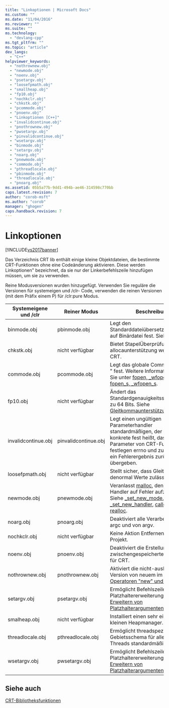 ```yaml
---
title: "Linkoptionen | Microsoft Docs"
ms.custom: ""
ms.date: "11/04/2016"
ms.reviewer: ""
ms.suite: ""
ms.technology: 
  - "devlang-cpp"
ms.tgt_pltfrm: ""
ms.topic: "article"
dev_langs: 
  - "C++"
helpviewer_keywords: 
  - "nothrownew.obj"
  - "newmode.obj"
  - "noenv.obj"
  - "psetargv.obj"
  - "loosefpmath.obj"
  - "smallheap.obj"
  - "fp10.obj"
  - "nochkclr.obj"
  - "chkstk.obj"
  - "pcommode.obj"
  - "pnoenv.obj"
  - "Linkoptionen [C++]"
  - "invalidcontinue.obj"
  - "pnothrownew.obj"
  - "pwsetargv.obj"
  - "pinvalidcontinue.obj"
  - "wsetargv.obj"
  - "binmode.obj"
  - "setargv.obj"
  - "noarg.obj"
  - "pnewmode.obj"
  - "commode.obj"
  - "pthreadlocale.obj"
  - "pbinmode.obj"
  - "threadlocale.obj"
  - "pnoarg.obj"
ms.assetid: 05b5a77b-9dd1-494b-ae46-314598c770bb
caps.latest.revision: 7
author: "corob-msft"
ms.author: "corob"
manager: "ghogen"
caps.handback.revision: 7
---
```

# Linkoptionen
[!INCLUDE[vs2017banner](../assembler/inline/includes/vs2017banner.md)]

Das Verzeichnis CRT lib enthält einige kleine Objektdateien, die bestimmte CRT\-Funktionen ohne eine Codeänderung aktivieren.  Diese werden Linkoptionen" bezeichnet, da sie nur der Linkerbefehlszeile hinzufügen müssen, um sie zu verwenden.  
  
 Reine Modusversionen wurden hinzugefügt.  Verwenden Sie reguläre die Versionen für systemeigen und \/clr\- Code, verwenden die reinen Versionen \(mit dem Präfix einem P\) für \/clr:pure Modus.  
  
|Systemeigene und \/clr|Reiner Modus|**Beschreibung**|  
|----------------------------|------------------|----------------------|  
|binmode.obj|pbinmode.obj|Legt den Standarddateiübersetzungsmodus auf Binärdatei fest.  Siehe [\_fmode](../c-runtime-library/fmode.md).|  
|chkstk.obj|nicht verfügbar|Bietet StapelÜberprüfungs\- und allocaunterstützung wenn nicht mit CRT.|  
|commode.obj|pcommode.obj|Legt das globale Commitflag auf "\-" fest.  Weitere Informationen finden Sie unter [fopen, \_wfopen](../c-runtime-library/reference/fopen-wfopen.md) und [fopen\_s, \_wfopen\_s](../c-runtime-library/reference/fopen-s-wfopen-s.md).|  
|fp10.obj|nicht verfügbar|Ändert das Standardgenauigkeitssteuerelement zu 64 Bits.  Siehe [Gleitkommaunterstützung](../c-runtime-library/floating-point-support.md).|  
|invalidcontinue.obj|pinvalidcontinue.obj|Legt einen ungültigen Parameterhandler standardmäßigen, der ohne konkrete fest heißt, dass ungültige Parameter von CRT\-Funktionen nur festlegen errno und zurückgeben ein Fehlerergebnis zurück übergeben.|  
|loosefpmath.obj|nicht verfügbar|Stellt sicher, dass Gleitkommacode denormal Werte zulässt.|  
|newmode.obj|pnewmode.obj|Veranlasst [malloc](../c-runtime-library/reference/malloc.md), den neuen Handler auf Fehler aufzurufen.  Siehe [\_set\_new\_mode](../c-runtime-library/reference/set-new-mode.md), [\_set\_new\_handler](../c-runtime-library/reference/set-new-handler.md), [calloc](../c-runtime-library/reference/calloc.md) und [realloc](../c-runtime-library/reference/realloc.md).|  
|noarg.obj|pnoarg.obj|Deaktiviert alle Verarbeitung von argc und von argv.|  
|nochkclr.obj|nicht verfügbar|Keine Aktion  Entfernen Sie aus dem Projekt.|  
|noenv.obj|pnoenv.obj|Deaktiviert die Erstellung einer zwischengespeicherten Umgebung für CRT.|  
|nothrownew.obj|pnothrownew.obj|Aktiviert die nicht\-auslösende Version von neuem im CRT.  Siehe [Operatoren "new" und "delete"](../cpp/new-and-delete-operators.md).|  
|setargv.obj|psetargv.obj|Ermöglicht Befehlszeilenargument\-Platzhaltererweiterung.  Siehe [Erweitern von Platzhalterargumenten](../c-language/expanding-wildcard-arguments.md).|  
|smalheap.obj|nicht verfügbar|Installiert einen sehr einfachen kleinen Heapmanager.|  
|threadlocale.obj|pthreadlocale.obj|Ermöglicht threadspezifisches Gebietsschema für alle neuen Threads standardmäßig.|  
|wsetargv.obj|pwsetargv.obj|Ermöglicht Befehlszeilenargument\-Platzhaltererweiterung.  Siehe [Erweitern von Platzhalterargumenten](../c-language/expanding-wildcard-arguments.md).|  
  
## Siehe auch  
 [CRT\-Bibliotheksfunktionen](../c-runtime-library/crt-library-features.md)
